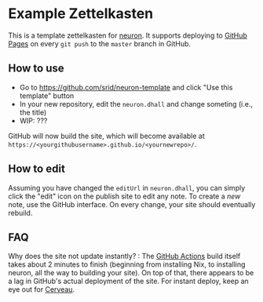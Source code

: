 # Example Zettelkasten

This is a template zettelkasten for [neuron](https://neuron.zettel.page/). It supports deploying to [GitHub Pages](https://pages.github.com/) on every `git push` to the `master` branch in GitHub.

## How to use

- Go to <https://github.com/srid/neuron-template> and click "Use this template" button
- In your new repository, edit the `neuron.dhall` and change someting (i.e., the title)
- WIP: ??? 

GitHub will now build the site, which will become available at `https://<yourgithubusername>.github.io/<yournewrepo>/`.

## How to edit

Assuming you have changed the `editUrl` in `neuron.dhall`, you can simply click the "edit" icon on the publish site to edit any note. To create a *new* note, use the GitHub interface. On every change, your site should eventually rebuild.

## FAQ

Why does the site not update instantly?
:  The [GitHub Actions](https://github.com/features/actions) build itself takes about 2 minutes to finish (beginning from installing Nix, to installing neuron, all the way to building your site). On top of that, there appears to be a lag in GitHub's actual deployment of the site. For instant deploy, keep an eye out for [Cerveau](https://neuron.zettel.page/041726b3.html).
